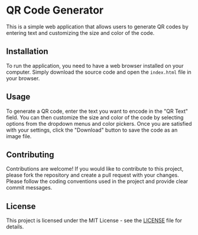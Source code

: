 # QR Code Generator

This is a simple web application that allows users to generate QR codes by entering text and customizing the size and color of the code.

## Installation

To run the application, you need to have a web browser installed on your computer. Simply download the source code and open the `index.html` file in your browser.

## Usage

To generate a QR code, enter the text you want to encode in the "QR Text" field. You can then customize the size and color of the code by selecting options from the dropdown menus and color pickers. Once you are satisfied with your settings, click the "Download" button to save the code as an image file.

## Contributing

Contributions are welcome! If you would like to contribute to this project, please fork the repository and create a pull request with your changes. Please follow the coding conventions used in the project and provide clear commit messages.

## License

This project is licensed under the MIT License - see the [LICENSE](https://github.com/TheHumanoidTyphoon/QR-code-generator/blob/master/LICENSE) file for details.
